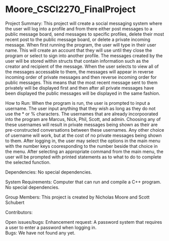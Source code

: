 # Moore_CSCI2270_FinalProject
Project Summary:
This project will create a social messaging system where the user will log into a profile and from there either post messages to a public message board, send messages to specific profiles, delete their most recent post to the public message board, or delete a private incoming message.  When first running the program, the user will type in their user name.  This will create an account that they will use until they close the program or select to sign into another profile.  The messages created by the user will be stored within structs that contain information such as the creator and recipient of the message.  When the user selects to view all of the messages accessable to them, the messages will appear in reverse incoming order of private messages and then reverse incoming order for public messages.  This means that the most recent message sent to them privately will be displayed first and then after all private messages have been displayed the public messages will be displayed in the same fashion.

How to Run:
When the program is run, the user is prompted to input a username.  The user input anything that they wish as long as they do not use the * or % characters.  The usernames that are already incorpoorated into the program are Marcus, Nick, Phil, Scott, and admin.  Choosing any of these usernames will result in private messages being shown as their are pre-constructed conversations between these usernames.  Any other choice of username will work, but at the cost of no private messages being shown to them.  After logging in, the user may select the options in the main menu with the number keys cooresponding to the number beside that choice in the menu.  After selecting an appropriate command from the main menu, the user will be prompted with printed statements as to what to do to complete the selected function.

Dependencies:
No special dependencies.

System Requirements:  Computer that can run and compile a C++ program.  No special dependencies.

Group Members:
This project is created by Nicholas Moore and Scott Schubert

Contributors:

Open issues/bugs:
Enhancement request:  A password system that requires a user to enter a password when logging in.  
Bugs: We have not found any yet.
